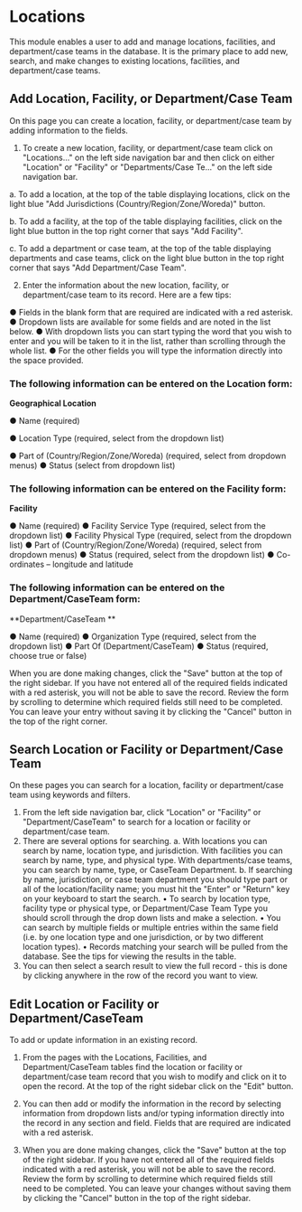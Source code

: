 # Locations

This module enables a user to add and manage locations, facilities, and department/case teams in the database. It is the primary place to add new, search, and make changes to existing locations, facilities, and department/case teams.

## Add Location, Facility, or Department/Case Team
On this page you can create a location, facility, or department/case team by adding information to the fields.

1. To create a new location, facility, or department/case team click on "Locations..." on the left side navigation bar and then click on either "Location" or "Facility" or "Departments/Case Te..." on the left side navigation bar.

a. To add a location, at the top of the table displaying locations, click on the light blue "Add Jurisdictions (Country/Region/Zone/Woreda)" button.

b. To add a facility, at the top of the table displaying facilities, click on the light blue button in the top right corner that says "Add Facility".

c. To add a department or case team, at the top of the table displaying departments and case teams, click on the light blue button in the top right corner that says "Add Department/Case Team".

2. Enter the information about the new location, facility, or department/case team to its record. Here are a few tips:

● Fields in the blank form that are required are indicated with a red asterisk.
● Dropdown lists are available for some fields and are noted in the list below.
● With dropdown lists you can start typing the word that you wish to enter and you will be taken to it in the list, rather than scrolling through the whole list.
● For the other fields you will type the information directly into the space provided.

### The following information can be entered on the Location form:

**Geographical Location**

● Name (required)

● Location Type (required, select from the dropdown list)

● Part of (Country/Region/Zone/Woreda) (required, select from dropdown menus)
● Status (select from dropdown list)

###  The following information can be entered on the Facility form:

**Facility**

● Name (required)
● Facility Service Type (required, select from the dropdown list)
● Facility Physical Type (required, select from the dropdown list)
● Part of (Country/Region/Zone/Woreda) (required, select from dropdown menus)
● Status (required, select from the dropdown list)
● Co-ordinates – longitude and latitude

### The following information can be entered on the Department/CaseTeam form:

**Department/CaseTeam **

● Name (required)
● Organization Type (required, select from the dropdown list)
● Part Of (Department/CaseTeam)
● Status (required, choose true or false)

When you are done making changes, click the "Save" button at the top of the right sidebar. If you have not entered all of the required fields indicated with a red asterisk, you will not be able to save the record. Review the form by scrolling to determine which required fields still need to be completed. You can leave your entry without saving it by clicking the "Cancel" button in the top of the right corner.

## Search Location or Facility or Department/Case Team

On these pages you can search for a location, facility or department/case team using keywords and filters.

1. From the left side navigation bar, click “Location" or "Facility” or "Department/CaseTeam" to search for a location or facility or department/case team.
2. There are several options for searching.
    a. With locations you can search by name, location type, and jurisdiction. With facilities you can search by name, type, and physical type. With departments/case           teams, you can search by name, type, or CaseTeam Department.
    b. If searching by name, jurisdiction, or case team department you should type part or all of the location/facility name; you must hit the "Enter" or "Return" key          on your keyboard to start the search.
              • To search by location type, facility type or physical type, or Department/Case Team Type you should scroll through the drop down lists and make a                         selection.
              • You can search by multiple fields or multiple entries within the same field (i.e. by one location type and one jurisdiction, or by two different                          location types).
              • Records matching your search will be pulled from the database. See the tips for viewing the results in the table.
3. You can then select a search result to view the full record - this is done by clicking anywhere in the row of the record you want to view.


## Edit Location or Facility or Department/CaseTeam

To add or update information in an existing record.

1. From the pages with the Locations, Facilities, and Department/CaseTeam tables find the location or facility or department/case team record that you wish to modify       and click on it to open the record. At the top of the right sidebar click on the "Edit" button.

2. You can then add or modify the information in the record by selecting information from dropdown lists and/or typing information directly into the record in any        section and field. Fields that are required are indicated with a red asterisk.
3. When you are done making changes, click the "Save" button at the top of the right sidebar. If you have not entered all of the required fields indicated with a red       asterisk, you will not be able to save the record. Review the form by scrolling to determine which required fields still need to be completed. You can leave your         changes without saving them by clicking the "Cancel" button in the top of the right sidebar.
